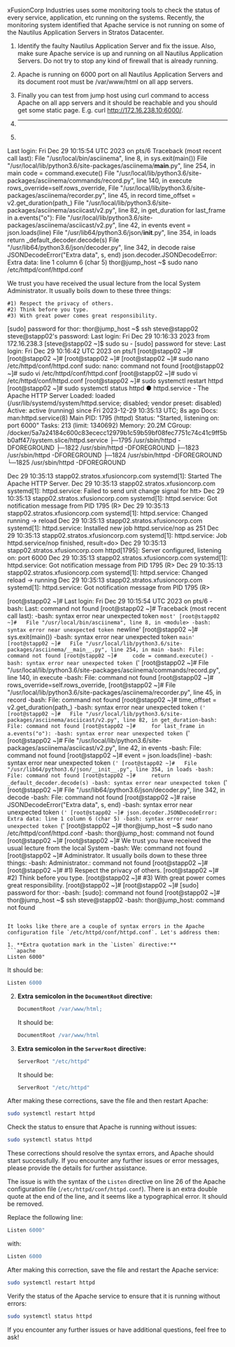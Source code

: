 
xFusionCorp Industries uses some monitoring tools to check the status of every service, application, etc running on the systems. Recently, the monitoring system identified that Apache service is not running on some of the Nautilus Application Servers in Stratos Datacenter.



1. Identify the faulty Nautilus Application Server and fix the issue. Also, make sure Apache service is up and running on all Nautilus Application Servers. Do not try to stop any kind of firewall that is already running.


2. Apache is running on 6000 port on all Nautilus Application Servers and its document root must be /var/www/html on all app servers.


3. Finally you can test from jump host using curl command to access Apache on all app servers and it should be reachable and you should get some static page. E.g. curl http://172.16.238.10:6000/.

4. ------

5. ```ruby
Last login: Fri Dec 29 10:15:54 UTC 2023 on pts/6
Traceback (most recent call last):
  File "/usr/local/bin/asciinema", line 8, in <module>
    sys.exit(main())
  File "/usr/local/lib/python3.6/site-packages/asciinema/__main__.py", line 254, in main
    code = command.execute()
  File "/usr/local/lib/python3.6/site-packages/asciinema/commands/record.py", line 140, in execute
    rows_override=self.rows_override,
  File "/usr/local/lib/python3.6/site-packages/asciinema/recorder.py", line 45, in record
    time_offset = v2.get_duration(path_)
  File "/usr/local/lib/python3.6/site-packages/asciinema/asciicast/v2.py", line 82, in get_duration
    for last_frame in a.events("o"):
  File "/usr/local/lib/python3.6/site-packages/asciinema/asciicast/v2.py", line 42, in events
    event = json.loads(line)
  File "/usr/lib64/python3.6/json/__init__.py", line 354, in loads
    return _default_decoder.decode(s)
  File "/usr/lib64/python3.6/json/decoder.py", line 342, in decode
    raise JSONDecodeError("Extra data", s, end)
json.decoder.JSONDecodeError: Extra data: line 1 column 6 (char 5)
thor@jump_host ~$ sudo nano /etc/httpd/conf/httpd.conf

We trust you have received the usual lecture from the local System
Administrator. It usually boils down to these three things:

    #1) Respect the privacy of others.
    #2) Think before you type.
    #3) With great power comes great responsibility.

[sudo] password for thor: 
thor@jump_host ~$ ssh steve@stapp02
steve@stapp02's password: 
Last login: Fri Dec 29 10:16:33 2023 from 172.16.238.3
[steve@stapp02 ~]$ sudo su -
[sudo] password for steve: 
Last login: Fri Dec 29 10:16:42 UTC 2023 on pts/1
[root@stapp02 ~]# 
[root@stapp02 ~]# 
[root@stapp02 ~]# 
[root@stapp02 ~]# sudo nano /etc/httpd/conf/httpd.conf
sudo: nano: command not found
[root@stapp02 ~]# sudo vi /etc/httpd/conf/httpd.conf
[root@stapp02 ~]# sudo vi /etc/httpd/conf/httpd.conf
[root@stapp02 ~]# sudo systemctl restart httpd
[root@stapp02 ~]# sudo systemctl status httpd
● httpd.service - The Apache HTTP Server
   Loaded: loaded (/usr/lib/systemd/system/httpd.service; disabled; vendor preset: disabled)
   Active: active (running) since Fri 2023-12-29 10:35:13 UTC; 8s ago
     Docs: man:httpd.service(8)
 Main PID: 1795 (httpd)
   Status: "Started, listening on: port 6000"
    Tasks: 213 (limit: 1340692)
   Memory: 20.2M
   CGroup: /docker/5a7a24184c600c83ececc12979b1c59b59bf08fec7751c74c41c9ff5bb0aff47/system.slice/httpd.service
           ├─1795 /usr/sbin/httpd -DFOREGROUND
           ├─1822 /usr/sbin/httpd -DFOREGROUND
           ├─1823 /usr/sbin/httpd -DFOREGROUND
           ├─1824 /usr/sbin/httpd -DFOREGROUND
           └─1825 /usr/sbin/httpd -DFOREGROUND

Dec 29 10:35:13 stapp02.stratos.xfusioncorp.com systemd[1]: Started The Apache HTTP Server.
Dec 29 10:35:13 stapp02.stratos.xfusioncorp.com systemd[1]: httpd.service: Failed to send unit change signal for htt>
Dec 29 10:35:13 stapp02.stratos.xfusioncorp.com systemd[1]: httpd.service: Got notification message from PID 1795 (R>
Dec 29 10:35:13 stapp02.stratos.xfusioncorp.com systemd[1]: httpd.service: Changed running -> reload
Dec 29 10:35:13 stapp02.stratos.xfusioncorp.com systemd[1]: httpd.service: Installed new job httpd.service/nop as 251
Dec 29 10:35:13 stapp02.stratos.xfusioncorp.com systemd[1]: httpd.service: Job httpd.service/nop finished, result=do>
Dec 29 10:35:13 stapp02.stratos.xfusioncorp.com httpd[1795]: Server configured, listening on: port 6000
Dec 29 10:35:13 stapp02.stratos.xfusioncorp.com systemd[1]: httpd.service: Got notification message from PID 1795 (R>
Dec 29 10:35:13 stapp02.stratos.xfusioncorp.com systemd[1]: httpd.service: Changed reload -> running
Dec 29 10:35:13 stapp02.stratos.xfusioncorp.com systemd[1]: httpd.service: Got notification message from PID 1795 (R>

[root@stapp02 ~]# Last login: Fri Dec 29 10:15:54 UTC 2023 on pts/6
-bash: Last: command not found
[root@stapp02 ~]# Traceback (most recent call last):
-bash: syntax error near unexpected token `most'
[root@stapp02 ~]#   File "/usr/local/bin/asciinema", line 8, in <module>
-bash: syntax error near unexpected token `newline'
[root@stapp02 ~]#     sys.exit(main())
-bash: syntax error near unexpected token `main'
[root@stapp02 ~]#   File "/usr/local/lib/python3.6/site-packages/asciinema/__main__.py", line 254, in main
-bash: File: command not found
[root@stapp02 ~]#     code = command.execute()
-bash: syntax error near unexpected token `('
[root@stapp02 ~]#   File "/usr/local/lib/python3.6/site-packages/asciinema/commands/record.py", line 140, in execute
-bash: File: command not found
[root@stapp02 ~]#     rows_override=self.rows_override,
[root@stapp02 ~]#   File "/usr/local/lib/python3.6/site-packages/asciinema/recorder.py", line 45, in record
-bash: File: command not found
[root@stapp02 ~]#     time_offset = v2.get_duration(path_)
-bash: syntax error near unexpected token `('
[root@stapp02 ~]#   File "/usr/local/lib/python3.6/site-packages/asciinema/asciicast/v2.py", line 82, in get_duration-bash: File: command not found
[root@stapp02 ~]#     for last_frame in a.events("o"):
-bash: syntax error near unexpected token `('
[root@stapp02 ~]#   File "/usr/local/lib/python3.6/site-packages/asciinema/asciicast/v2.py", line 42, in events
-bash: File: command not found
[root@stapp02 ~]#     event = json.loads(line)
-bash: syntax error near unexpected token `('
[root@stapp02 ~]#   File "/usr/lib64/python3.6/json/__init__.py", line 354, in loads
-bash: File: command not found
[root@stapp02 ~]#     return _default_decoder.decode(s)
-bash: syntax error near unexpected token `('
[root@stapp02 ~]#   File "/usr/lib64/python3.6/json/decoder.py", line 342, in decode
-bash: File: command not found
[root@stapp02 ~]#     raise JSONDecodeError("Extra data", s, end)
-bash: syntax error near unexpected token `('
[root@stapp02 ~]# json.decoder.JSONDecodeError: Extra data: line 1 column 6 (char 5)
-bash: syntax error near unexpected token `('
[root@stapp02 ~]# thor@jump_host ~$ sudo nano /etc/httpd/conf/httpd.conf
-bash: thor@jump_host: command not found
[root@stapp02 ~]# 
[root@stapp02 ~]# We trust you have received the usual lecture from the local System
-bash: We: command not found
[root@stapp02 ~]# Administrator. It usually boils down to these three things:
-bash: Administrator.: command not found
[root@stapp02 ~]# 
[root@stapp02 ~]#     #1) Respect the privacy of others.
[root@stapp02 ~]#     #2) Think before you type.
[root@stapp02 ~]#     #3) With great power comes great responsibility.
[root@stapp02 ~]# 
[root@stapp02 ~]# [sudo] password for thor: 
-bash: [sudo]: command not found
[root@stapp02 ~]# thor@jump_host ~$ ssh steve@stapp02
-bash: thor@jump_host: command not found
   ```

It looks like there are a couple of syntax errors in the Apache configuration file `/etc/httpd/conf/httpd.conf`. Let's address them:

1. **Extra quotation mark in the `Listen` directive:**
   ```apache
   Listen 6000"
   ```
   It should be:
   ```apache
   Listen 6000
   ```

2. **Extra semicolon in the `DocumentRoot` directive:**
   ```apache
   DocumentRoot /var/www/html;
   ```
   It should be:
   ```apache
   DocumentRoot /var/www/html
   ```

3. **Extra semicolon in the `ServerRoot` directive:**
   ```apache
   ServerRoot "/etc/httpd"
   ```
   It should be:
   ```apache
   ServerRoot "/etc/httpd"
   ```

After making these corrections, save the file and then restart Apache:

```bash
sudo systemctl restart httpd
```

Check the status to ensure that Apache is running without issues:

```bash
sudo systemctl status httpd
```

These corrections should resolve the syntax errors, and Apache should start successfully. If you encounter any further issues or error messages, please provide the details for further assistance.

The issue is with the syntax of the `Listen` directive on line 26 of the Apache configuration file (`/etc/httpd/conf/httpd.conf`). There is an extra double quote at the end of the line, and it seems like a typographical error. It should be removed.

Replace the following line:

```apache
Listen 6000"
```

with:

```apache
Listen 6000
```

After making this correction, save the file and restart the Apache service:

```bash
sudo systemctl restart httpd
```

Verify the status of the Apache service to ensure that it is running without errors:

```bash
sudo systemctl status httpd
```

If you encounter any further issues or have additional questions, feel free to ask!
